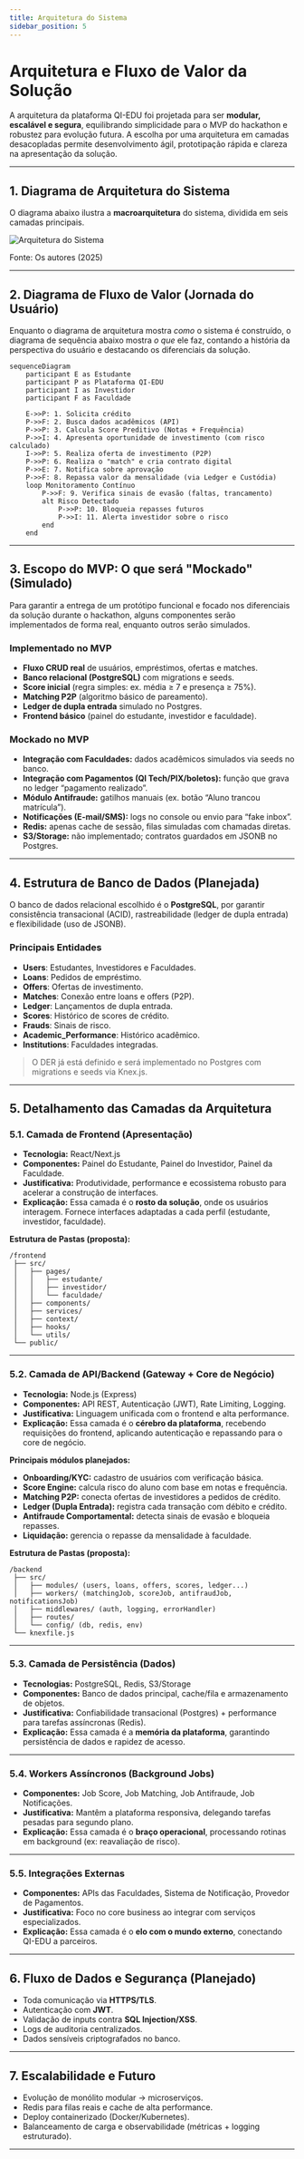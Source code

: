 ```yaml
---
title: Arquitetura do Sistema
sidebar_position: 5
---
```


# Arquitetura e Fluxo de Valor da Solução

A arquitetura da plataforma QI-EDU foi projetada para ser **modular, escalável e segura**, equilibrando simplicidade para o MVP do hackathon e robustez para evolução futura. A escolha por uma arquitetura em camadas desacopladas permite desenvolvimento ágil, prototipação rápida e clareza na apresentação da solução.  

---

## 1. Diagrama de Arquitetura do Sistema

O diagrama abaixo ilustra a **macroarquitetura** do sistema, dividida em seis camadas principais.

<p style={{textAlign: 'center'}}></p>
<div style={{margin: 25}}>
    <div style={{textAlign: 'center'}}>
        <img src={require("../../static/img/arquitetura.png").default} style={{width: 800}} alt="Arquitetura do Sistema" />
        <br />
    </div>
</div>
<p style={{textAlign: 'center'}}>Fonte: Os autores (2025)</p>

---

## 2. Diagrama de Fluxo de Valor (Jornada do Usuário)

Enquanto o diagrama de arquitetura mostra *como* o sistema é construído, o diagrama de sequência abaixo mostra *o que* ele faz, contando a história da perspectiva do usuário e destacando os diferenciais da solução.

```mermaid
sequenceDiagram
    participant E as Estudante
    participant P as Plataforma QI-EDU
    participant I as Investidor
    participant F as Faculdade

    E->>P: 1. Solicita crédito
    P->>F: 2. Busca dados acadêmicos (API)
    P->>P: 3. Calcula Score Preditivo (Notas + Frequência)
    P->>I: 4. Apresenta oportunidade de investimento (com risco calculado)
    I->>P: 5. Realiza oferta de investimento (P2P)
    P->>P: 6. Realiza o "match" e cria contrato digital
    P->>E: 7. Notifica sobre aprovação
    P->>F: 8. Repassa valor da mensalidade (via Ledger e Custódia)
    loop Monitoramento Contínuo
        P->>F: 9. Verifica sinais de evasão (faltas, trancamento)
        alt Risco Detectado
            P->>P: 10. Bloqueia repasses futuros
            P->>I: 11. Alerta investidor sobre o risco
        end
    end
```

---

## 3. Escopo do MVP: O que será "Mockado" (Simulado)

Para garantir a entrega de um protótipo funcional e focado nos diferenciais da solução durante o hackathon, alguns componentes serão implementados de forma real, enquanto outros serão simulados.

### Implementado no MVP
- **Fluxo CRUD real** de usuários, empréstimos, ofertas e matches.  
- **Banco relacional (PostgreSQL)** com migrations e seeds.  
- **Score inicial** (regra simples: ex. média ≥ 7 e presença ≥ 75%).  
- **Matching P2P** (algoritmo básico de pareamento).  
- **Ledger de dupla entrada** simulado no Postgres.  
- **Frontend básico** (painel do estudante, investidor e faculdade).  

### Mockado no MVP
- **Integração com Faculdades:** dados acadêmicos simulados via seeds no banco.  
- **Integração com Pagamentos (QI Tech/PIX/boletos):** função que grava no ledger “pagamento realizado”.  
- **Módulo Antifraude:** gatilhos manuais (ex. botão “Aluno trancou matrícula”).  
- **Notificações (E-mail/SMS):** logs no console ou envio para “fake inbox”.  
- **Redis:** apenas cache de sessão, filas simuladas com chamadas diretas.  
- **S3/Storage:** não implementado; contratos guardados em JSONB no Postgres.  

---

## 4. Estrutura de Banco de Dados (Planejada)

O banco de dados relacional escolhido é o **PostgreSQL**, por garantir consistência transacional (ACID), rastreabilidade (ledger de dupla entrada) e flexibilidade (uso de JSONB).  

### Principais Entidades
- **Users**: Estudantes, Investidores e Faculdades.  
- **Loans**: Pedidos de empréstimo.  
- **Offers**: Ofertas de investimento.  
- **Matches**: Conexão entre loans e offers (P2P).  
- **Ledger**: Lançamentos de dupla entrada.  
- **Scores**: Histórico de scores de crédito.  
- **Frauds**: Sinais de risco.  
- **Academic_Performance**: Histórico acadêmico.  
- **Institutions**: Faculdades integradas.  

> O DER já está definido e será implementado no Postgres com migrations e seeds via Knex.js.  

---

## 5. Detalhamento das Camadas da Arquitetura

### 5.1. Camada de Frontend (Apresentação)

- **Tecnologia:** React/Next.js  
- **Componentes:** Painel do Estudante, Painel do Investidor, Painel da Faculdade.  
- **Justificativa:** Produtividade, performance e ecossistema robusto para acelerar a construção de interfaces.  
- **Explicação:** Essa camada é o **rosto da solução**, onde os usuários interagem. Fornece interfaces adaptadas a cada perfil (estudante, investidor, faculdade).  

**Estrutura de Pastas (proposta):**
```
/frontend
 ├── src/
 │   ├── pages/
 │   │   ├── estudante/
 │   │   ├── investidor/
 │   │   └── faculdade/
 │   ├── components/
 │   ├── services/
 │   ├── context/
 │   ├── hooks/
 │   └── utils/
 └── public/
```

---

### 5.2. Camada de API/Backend (Gateway + Core de Negócio)

- **Tecnologia:** Node.js (Express)  
- **Componentes:** API REST, Autenticação (JWT), Rate Limiting, Logging.  
- **Justificativa:** Linguagem unificada com o frontend e alta performance.  
- **Explicação:** Essa camada é o **cérebro da plataforma**, recebendo requisições do frontend, aplicando autenticação e repassando para o core de negócio.  

**Principais módulos planejados:**
- **Onboarding/KYC:** cadastro de usuários com verificação básica.  
- **Score Engine:** calcula risco do aluno com base em notas e frequência.  
- **Matching P2P:** conecta ofertas de investidores a pedidos de crédito.  
- **Ledger (Dupla Entrada):** registra cada transação com débito e crédito.  
- **Antifraude Comportamental:** detecta sinais de evasão e bloqueia repasses.  
- **Liquidação:** gerencia o repasse da mensalidade à faculdade.  

**Estrutura de Pastas (proposta):**
```
/backend
 ├── src/
 │   ├── modules/ (users, loans, offers, scores, ledger...)
 │   ├── workers/ (matchingJob, scoreJob, antifraudJob, notificationsJob)
 │   ├── middlewares/ (auth, logging, errorHandler)
 │   ├── routes/
 │   └── config/ (db, redis, env)
 └── knexfile.js
```

---

### 5.3. Camada de Persistência (Dados)

- **Tecnologias:** PostgreSQL, Redis, S3/Storage  
- **Componentes:** Banco de dados principal, cache/fila e armazenamento de objetos.  
- **Justificativa:** Confiabilidade transacional (Postgres) + performance para tarefas assíncronas (Redis).  
- **Explicação:** Essa camada é a **memória da plataforma**, garantindo persistência de dados e rapidez de acesso.  

---

### 5.4. Workers Assíncronos (Background Jobs)

- **Componentes:** Job Score, Job Matching, Job Antifraude, Job Notificações.  
- **Justificativa:** Mantêm a plataforma responsiva, delegando tarefas pesadas para segundo plano.  
- **Explicação:** Essa camada é o **braço operacional**, processando rotinas em background (ex: reavaliação de risco).  

---

### 5.5. Integrações Externas

- **Componentes:** APIs das Faculdades, Sistema de Notificação, Provedor de Pagamentos.  
- **Justificativa:** Foco no core business ao integrar com serviços especializados.  
- **Explicação:** Essa camada é o **elo com o mundo externo**, conectando QI-EDU a parceiros.  

---

## 6. Fluxo de Dados e Segurança (Planejado)

- Toda comunicação via **HTTPS/TLS**.  
- Autenticação com **JWT**.  
- Validação de inputs contra **SQL Injection/XSS**.  
- Logs de auditoria centralizados.  
- Dados sensíveis criptografados no banco.  

---

## 7. Escalabilidade e Futuro

- Evolução de monólito modular → microserviços.  
- Redis para filas reais e cache de alta performance.  
- Deploy containerizado (Docker/Kubernetes).  
- Balanceamento de carga e observabilidade (métricas + logging estruturado).  

---
